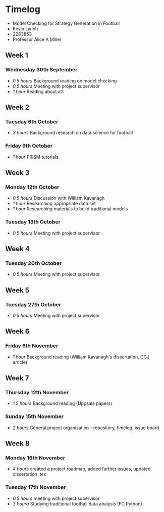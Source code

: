 # Timelog

* Model Checking for Strategy Generation in Football
* Kevin Lynch
* 2283853
* Professor Alice A Miller

## Week 1

### Wednesday 30th September

* *0.5 hours* Background reading on model checking
* *0.5 hours* Meeting with project supervisor
* *1 hour* Reading about xG

## Week 2

### Tuesday 6th October

* *3 hours* Background research on data science for football

### Friday 9th October

* *1 hour* PRISM tutorials

## Week 3

### Monday 12th October

* *0.5 hours* Discussion with William Kavanagh
* *1 hour* Researching appropriate data set
* *1 hour* Researching materials to build traditional models

### Tuesday 13th October

* *0.5 hours* Meeting with project supervisor

## Week 4

### Tuesday 20th October

* *0.5 hours* Meeting with project supervisor

## Week 5

### Tuesday 27th October

* *0.5 hours* Meeting with project supervisor

## Week 6

### Friday 6th November

* *1 hour* Background reading (William Kavanagh's dissertation, CGJ article)

## Week 7

### Thursday 12th November
* *1.5 hours* Background reading (Uppsala papers)

### Sunday 15th November

* *2 hours* General project organisation - repository, timelog, issue board

## Week 8

### Monday 16th November

* *4 hours* created a project roadmap, added further issues, updated dissertation .tex

### Tuesday 17th November

* *0.5 hours* meeting with project supervisor
* *3 houra* Studying traditional football data analysis (FC Python)
